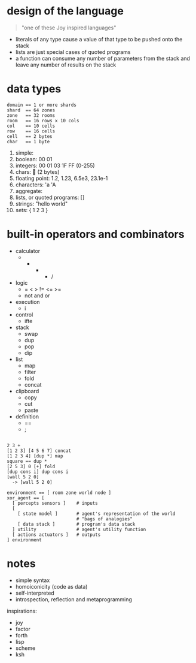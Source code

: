 # design of the language

> "one of these Joy inspired languages"

- literals of any type cause a value of that type to be pushed onto the stack
- lists are just special cases of quoted programs
- a function can consume any number of parameters from the stack and leave any number of results on the stack

# data types

```
domain == 1 or more shards
shard  == 64 zones
zone   == 32 rooms
room   == 16 rows x 10 cols
col    == 10 cells
row    == 16 cells
cell   == 2 bytes
char   == 1 byte
```

1. simple: 
  1. boolean: 00 01
  2. integers: 00 01 03 1F FF (0-255)
  3. chars: 🧙  (2 bytes)
  2. floating point: 1.2, 1.23, 6.5e3, 23.1e-1 
  2. characters: 'a 'A
2. aggregate:
  1. lists, or quoted programs: []
  2. strings: "hello world"
  3. sets: { 1 2 3 } 

# built-in operators and combinators

- calculator
  - +  -  *  / 
- logic
  - =  <  >  !=  <=  >=
  - not and or
- execution
  - i
- control
  - ifte
- stack
  - swap
  - dup
  - pop
  - dip
- list
  - map
  - filter 
  - fold
  - concat
- clipboard
  - copy
  - cut
  - paste
- definition
  - == 
  - ;

```xor

2 3 +
[1 2 3] [4 5 6 7] concat
[1 2 3 4] [dup *] map
square == dup *  
[2 5 3] 0 [+] fold
[dup cons i] dup cons i
[wall 5 2 0]
  -> [wall 5 2 0]

environment == [ room zone world node ]
xor_agent == [
  [ percepts sensors ]    # inputs
  [
    [ state model ]       # agent's representation of the world
                          # "bags of analogies"
    [ data stack ]        # program's data stack
  ] utility               # agent's utility function
  [ actions actuators ]   # outputs
] environment

```

# notes

- simple syntax
- homoiconicity (code as data) 
- self-interpreted
- introspection, reflection and metaprogramming

inspirations:

- joy
- factor
- forth
- lisp
- scheme 
- ksh
